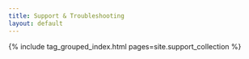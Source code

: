 ```yaml
---
title: Support & Troubleshooting
layout: default
---
```


<!-- DEBUG index.md: including tag_grouped_index.html without a lang, because today there are only a handfull of support articles to start with -->
{% include tag_grouped_index.html pages=site.support_collection %}
